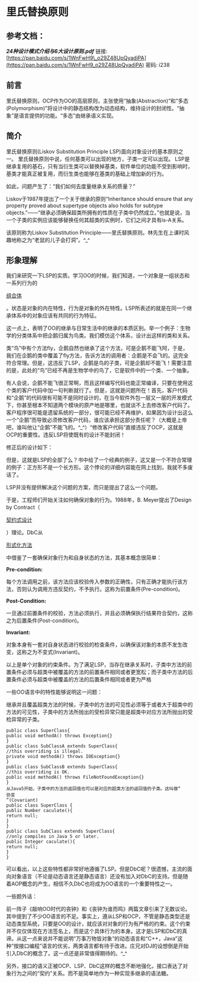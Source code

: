# 里氏替换原则

## 参考文档：

_**24种设计模式介绍与6大设计原则.pdf**_   链接: [https://pan.baidu.com/s/1WnFwH9\_o29Z48UpQyadiPA](https://pan.baidu.com/s/1WnFwH9_o29Z48UpQyadiPA) 密码: i238

## 前言

里氏替换原则，OCP作为OO的高层原则，主张使用“抽象\(Abstraction\)”和“多态\(Polymorphism\)”将设计中的静态结构改为动态结构，维持设计的封闭性。“抽象”是语言提供的功能。“多态”由继承语义实现。

## 简介

里氏替换原则\(Liskov Substitution Principle LSP\)面向对象设计的基本原则之一。 里氏替换原则中说，任何基类可以出现的地方，子类一定可以出现。 LSP是继承复用的基石，只有当衍生类可以替换掉基类，软件单位的功能不受到影响时，基类才能真正被复用，而衍生类也能够在基类的基础上增加新的行为。

如此，问题产生了：“我们如何去度量继承关系的质量？”

Liskov于1987年提出了一个关于继承的原则“Inheritance should ensure that any property proved about supertype objects also holds for subtype objects.”——“继承必须确保超类所拥有的性质在子类中仍然成立。”也就是说，当一个子类的实例应该能够替换任何其超类的实例时，它们之间才具有is-A关系。

该原则称为Liskov Substitution Principle——里氏替换原则。林先生在上课时风趣地称之为“老鼠的儿子会打洞”。^\_^

## 形象理解

我们来研究一下LSP的实质。学习OO的时候，我们知道，一个对象是一组状态和一系列行为的

[组合体](https://baike.baidu.com/item/组合体)

。状态是对象的内在特性，行为是对象的外在特性。LSP所表述的就是在同一个继承体系中的对象应该有共同的行为特征。

这一点上，表明了OO的继承与日常生活中的继承的本质区别。举一个例子：生物学的分类体系中把企鹅归属为鸟类。我们模仿这个体系，设计出这样的类和关系。

类“鸟”中有个方法fly，企鹅自然也继承了这个方法，可是企鹅不能飞阿，于是，我们在企鹅的类中覆盖了fly方法，告诉方法的调用者：企鹅是不会飞的。这完全符合常理。但是，这违反了LSP，企鹅是鸟的子类，可是企鹅却不能飞！需要注意的是，此处的“鸟”已经不再是生物学中的鸟了，它是软件中的一个类、一个抽象。

有人会说，企鹅不能飞很正常啊，而且这样编写代码也能正常编译，只要在使用这个类的客户代码中加一句判断就行了。但是，这就是问题所在！首先，客户代码和“企鹅”的代码很有可能不是同时设计的，在当今软件外包一层又一层的开发模式下，你甚至根本不知道两个模块的原产地是哪里，也就谈不上去修改客户代码了。客户程序很可能是遗留系统的一部分，很可能已经不再维护，如果因为设计出这么一个“企鹅”而导致必须修改客户代码，谁应该承担这部分责任呢？（大概是上帝吧，谁叫他让“企鹅”不能飞的。^\_^）“修改客户代码”直接违反了OCP，这就是OCP的重要性。违反LSP将使既有的设计不能封闭！

修正后的设计如下：

但是，这就是LSP的全部了么？书中给了一个经典的例子，这又是一个不符合常理的例子：正方形不是一个长方形。这个悖论的详细内容能在网上找到，我就不多废话了。

LSP并没有提供解决这个问题的方案，而只是提出了这么一个问题。

于是，工程师们开始关注如何确保对象的行为。1988年，B. Meyer提出了Design by Contract（

[契约式设计](https://baike.baidu.com/item/契约式设计)

）理论。DbC从

[形式化方法](https://baike.baidu.com/item/形式化方法)

中借鉴了一套确保对象行为和自身状态的方法，其基本概念很简单：

**Pre-condition:**

每个方法调用之前，该方法应该校验传入参数的正确性，只有正确才能执行该方法，否则认为调用方违反契约，不予执行。这称为前置条件\(Pre-condition\)。

**Post-Condition:**

一旦通过前置条件的校验，方法必须执行，并且必须确保执行结果符合契约，这称之为后置条件\(Post-condition\)。

**Invariant:**

对象本身有一套对自身状态进行校验的检查条件，以确保该对象的本质不发生改变，这称之为不变式\(Invariant\)。

以上是单个对象的约束条件。为了满足LSP，当存在继承关系时，子类中方法的前置条件必须与超类中被覆盖的方法的前置条件相同或者更宽松；而子类中方法的后置条件必须与超类中被覆盖的方法的后置条件相同或者更为严格

一些OO语言中的特性能够说明这一问题：

继承并且覆盖超类方法的时候，子类中的方法的可见性必须等于或者大于超类中的方法的可见性，子类中的方法所抛出的受检异常只能是超类中对应方法所抛出的受检异常的子类。

```
public class SuperClass{
public void methodA() throws Exception{}
}
public class SubClassA extends SuperClass{
//this overriding is illegal.
private void methodA() throws IOException{}
}
public class SubClassB extends SuperClass{
//this overriding is OK.
public void methodA() throws FileNotFoundException{}
}
从Java5开始，子类中的方法的返回值也可以是对应的超类方法的返回值的子类。这叫做“
协变
”(Covariant)
public class SuperClass {
public Number caculate(){
return null;
}
}
public class SubClass extends SuperClass{
//only compiles in Java 5 or later.
public Integer caculate(){
return null;
}
}
```

可以看出，以上这些特性都非常好地遵循了LSP。但是DbC呢？很遗憾，主流的面向对象语言（不论是动态语言还是静态语言）还没有加入对DbC的支持。但是随着AOP概念的产生，相信不久DbC也将成为OO语言的一个重要特性之一。

一些题外话：

前一阵子《敲响OO时代的丧钟》和《丧钟为谁而鸣》两篇文章引来了无数议论。其中提到了不少OO语言的不足。事实上，遵从LSP和OCP，不管是静态类型还是动态类型系统，只要是OO的设计，就应该对对象的行为有严格的约束。这个约束并不仅仅体现在方法签名上，而是这个具体行为的本身。这才是LSP和DbC的真谛。从这一点来说并不能说明“万事万物皆对象”的动态语言和“C++，Java”这种“按接口编程”语言的优劣，两类语言都有待于改进。庄兄对DJ的设想倒是开始引入DbC的概念了。这一点还是非常值得期待的。^\_^

另外，接口的语义正被OCP、LSP、DbC这样的概念不断地强化，接口表达了对象行为之间的“契约”关系。而不是简单地作为一种实现多继承的语法糖。

